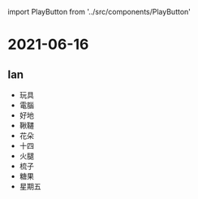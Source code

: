 import PlayButton from '../src/components/PlayButton'

# 2021-06-16

## Ian
- <PlayButton value="toy" /> 玩具
- <PlayButton value="computer" /> 電腦
- <PlayButton value="well" /> 好地
- <PlayButton value="swing" /> 鞦韆
- <PlayButton value="flower" /> 花朵
- <PlayButton value="fourteen" /> 十四
- <PlayButton value="ham" /> 火腿
- <PlayButton value="comb" /> 梳子
- <PlayButton value="candy" /> 糖果
- <PlayButton value="Friday" /> 星期五
